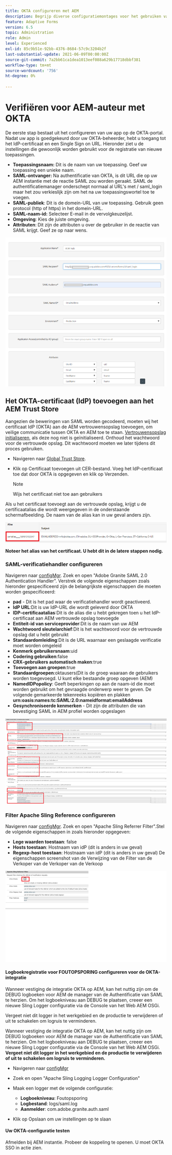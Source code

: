 ```yaml
---
title: OKTA configureren met AEM
description: Begrijp diverse configuratiemontages voor het gebruiken van enig teken-binnen gebruikend okta
feature: Adaptive Forms
version: 6.5
topic: Administration
role: Admin
level: Experienced
exl-id: 85c9b51e-92bb-4376-8684-57c9c3204b2f
last-substantial-update: 2021-06-09T00:00:00Z
source-git-commit: 7a2bb61ca1dea1013eef088a629b17718dbbf381
workflow-type: tm+mt
source-wordcount: '756'
ht-degree: 0%

---
```


# Verifiëren voor AEM-auteur met OKTA

De eerste stap bestaat uit het configureren van uw app op de OKTA-portal. Nadat uw app is goedgekeurd door uw OKTA-beheerder, hebt u toegang tot het IdP-certificaat en een Single Sign on URL. Hieronder ziet u de instellingen die gewoonlijk worden gebruikt voor de registratie van nieuwe toepassingen.

* **Toepassingsnaam:** Dit is de naam van uw toepassing. Geef uw toepassing een unieke naam.
* **SAML-ontvanger:** Na authentificatie van OKTA, is dit URL die op uw AEM instantie met de reactie SAML zou worden geraakt. SAML de authentificatiemanager onderschept normaal al URL&#39;s met / saml_login maar het zou verkieslijk zijn om het na uw toepassingswortel toe te voegen.
* **SAML-publiek**: Dit is de domein-URL van uw toepassing. Gebruik geen protocol (http of https) in het domein-URL.
* **SAML-naam-id:** Selecteer E-mail in de vervolgkeuzelijst.
* **Omgeving**: Kies de juiste omgeving.
* **Attributen**: Dit zijn de attributen u over de gebruiker in de reactie van SAML krijgt. Geef ze op naar wens.


![okta-applicatie](assets/okta-app-settings-blurred.PNG)


## Het OKTA-certificaat (IdP) toevoegen aan het AEM Trust Store

Aangezien de beweringen van SAML worden gecodeerd, moeten wij het certificaat IdP (OKTA) aan de AEM vertrouwensopslag toevoegen, om veilige communicatie tussen OKTA en AEM toe te staan.
[Vertrouwensopslag initialiseren](http://localhost:4502/libs/granite/security/content/truststore.html), als deze nog niet is geïnitialiseerd.
Onthoud het wachtwoord voor de vertrouwde opslag. Dit wachtwoord moeten we later tijdens dit proces gebruiken.

* Navigeren naar [Global Trust Store](http://localhost:4502/libs/granite/security/content/truststore.html).
* Klik op Certificaat toevoegen uit CER-bestand. Voeg het IdP-certificaat toe dat door OKTA is opgegeven en klik op Verzenden.

   >[!NOTE]
   >
   >Wijs het certificaat niet toe aan gebruikers

Als u het certificaat toevoegt aan de vertrouwde opslag, krijgt u de certificaatalias die wordt weergegeven in de onderstaande schermafbeelding. De naam van de alias kan in uw geval anders zijn.

![Certificaat-alias](assets/cert-alias.PNG)

**Noteer het alias van het certificaat. U hebt dit in de latere stappen nodig.**

### SAML-verificatiehandler configureren

Navigeren naar [configMgr](http://localhost:4502/system/console/configMgr).
Zoek en open &quot;Adobe Granite SAML 2.0 Authentication Handler&quot;.
Verstrek de volgende eigenschappen zoals hieronder gespecificeerd zijn de belangrijkste eigenschappen die moeten worden gespecificeerd:

* **pad** - Dit is het pad waar de verificatiehandler wordt geactiveerd.
* **IdP URL**:Dit is uw IdP-URL die wordt geleverd door OKTA
* **IDP-certificaatalias**:Dit is de alias die u hebt gekregen toen u het IdP-certificaat aan AEM vertrouwde opslag toevoegde
* **Entiteit-id van serviceprovider**:Dit is de naam van uw AEM
* **Wachtwoord sleutelarchief**:Dit is het wachtwoord voor de vertrouwde opslag dat u hebt gebruikt
* **Standaardomleiding**:Dit is de URL waarnaar een geslaagde verificatie moet worden omgeleid
* **Kenmerk gebruikersnaam**:uid
* **Codering gebruiken**:false
* **CRX-gebruikers automatisch maken**:true
* **Toevoegen aan groepen**:true
* **Standaardgroepen**:oktausers(Dit is de groep waaraan de gebruikers worden toegevoegd. U kunt elke bestaande groep opgeven (AEM)
* **NamedIDPopolicy**: Geeft beperkingen op aan de naam-id die moet worden gebruikt om het gevraagde onderwerp weer te geven. De volgende gemarkeerde tekenreeks kopiëren en plakken **urn:oasis:names:tc:SAML:2.0:nameidformat:emailAddress**
* **Gesynchroniseerde kenmerken** - Dit zijn de attributen die van bevestiging SAML in AEM profiel worden opgeslagen

![saml-authentication-handler](assets/saml-authentication-settings-blurred.PNG)

### Filter Apache Sling Reference configureren

Navigeren naar [configMgr](http://localhost:4502/system/console/configMgr).
Zoek en open &quot;Apache Sling Referrer Filter&quot;.Stel de volgende eigenschappen in zoals hieronder opgegeven:

* **Lege waarden toestaan**: false
* **Hosts toestaan**: Hostnaam van idP (dit is anders in uw geval)
* **Regexp-host toestaan**: Hostnaam van idP (dit is anders in uw geval) De eigenschappen screenshot van de Verwijzing van de Filter van de Verkoper van de Verkoper van de Verkoop

![referentie-filter](assets/okta-referrer.png)

#### Logboekregistratie voor FOUTOPSPORING configureren voor de OKTA-integratie

Wanneer vestiging de integratie OKTA op AEM, kan het nuttig zijn om de DEBUG logboeken voor AEM de manager van de Authentificatie van SAML te herzien. Om het logboekniveau aan DEBUG te plaatsen, creeer een nieuwe Sling Logger configuratie via de Console van het Web AEM OSGi.

Vergeet niet dit logger in het werkgebied en de productie te verwijderen of uit te schakelen om logruis te verminderen.

Wanneer vestiging de integratie OKTA op AEM, kan het nuttig zijn om DEBUG logboeken voor AEM de manager van de Authentificatie van SAML te herzien. Om het logboekniveau aan DEBUG te plaatsen, creeer een nieuwe Sling Logger configuratie via de Console van het Web AEM OSGi.
**Vergeet niet dit logger in het werkgebied en de productie te verwijderen of uit te schakelen om logruis te verminderen.**
* Navigeren naar [configMgr](http://localhost:4502/system/console/configMgr)

* Zoek en open &quot;Apache Sling Logging Logger Configuration&quot;
* Maak een logger met de volgende configuratie:
   * **Logboekniveau**: Foutopsporing
   * **Logbestand**: logs/saml.log
   * **Aanmelder**: com.adobe.granite.auth.saml
* Klik op Opslaan om uw instellingen op te slaan

#### Uw OKTA-configuratie testen

Afmelden bij AEM instantie. Probeer de koppeling te openen. U moet OKTA SSO in actie zien.
